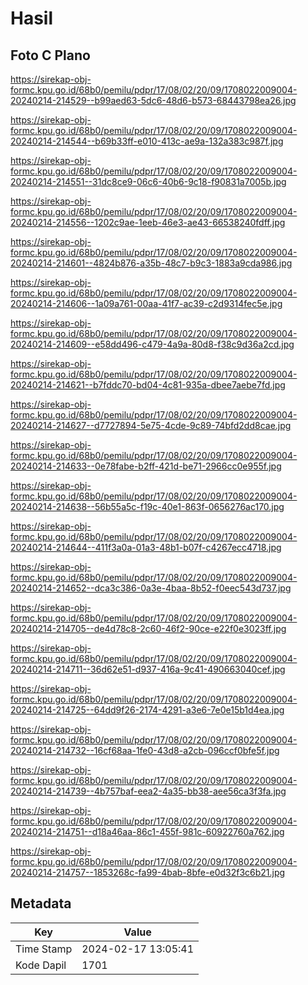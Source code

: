 # Hasil

## Foto C Plano

https://sirekap-obj-formc.kpu.go.id/68b0/pemilu/pdpr/17/08/02/20/09/1708022009004-20240214-214529--b99aed63-5dc6-48d6-b573-68443798ea26.jpg

https://sirekap-obj-formc.kpu.go.id/68b0/pemilu/pdpr/17/08/02/20/09/1708022009004-20240214-214544--b69b33ff-e010-413c-ae9a-132a383c987f.jpg

https://sirekap-obj-formc.kpu.go.id/68b0/pemilu/pdpr/17/08/02/20/09/1708022009004-20240214-214551--31dc8ce9-06c6-40b6-9c18-f90831a7005b.jpg

https://sirekap-obj-formc.kpu.go.id/68b0/pemilu/pdpr/17/08/02/20/09/1708022009004-20240214-214556--1202c9ae-1eeb-46e3-ae43-66538240fdff.jpg

https://sirekap-obj-formc.kpu.go.id/68b0/pemilu/pdpr/17/08/02/20/09/1708022009004-20240214-214601--4824b876-a35b-48c7-b9c3-1883a9cda986.jpg

https://sirekap-obj-formc.kpu.go.id/68b0/pemilu/pdpr/17/08/02/20/09/1708022009004-20240214-214606--1a09a761-00aa-41f7-ac39-c2d9314fec5e.jpg

https://sirekap-obj-formc.kpu.go.id/68b0/pemilu/pdpr/17/08/02/20/09/1708022009004-20240214-214609--e58dd496-c479-4a9a-80d8-f38c9d36a2cd.jpg

https://sirekap-obj-formc.kpu.go.id/68b0/pemilu/pdpr/17/08/02/20/09/1708022009004-20240214-214621--b7fddc70-bd04-4c81-935a-dbee7aebe7fd.jpg

https://sirekap-obj-formc.kpu.go.id/68b0/pemilu/pdpr/17/08/02/20/09/1708022009004-20240214-214627--d7727894-5e75-4cde-9c89-74bfd2dd8cae.jpg

https://sirekap-obj-formc.kpu.go.id/68b0/pemilu/pdpr/17/08/02/20/09/1708022009004-20240214-214633--0e78fabe-b2ff-421d-be71-2966cc0e955f.jpg

https://sirekap-obj-formc.kpu.go.id/68b0/pemilu/pdpr/17/08/02/20/09/1708022009004-20240214-214638--56b55a5c-f19c-40e1-863f-0656276ac170.jpg

https://sirekap-obj-formc.kpu.go.id/68b0/pemilu/pdpr/17/08/02/20/09/1708022009004-20240214-214644--411f3a0a-01a3-48b1-b07f-c4267ecc4718.jpg

https://sirekap-obj-formc.kpu.go.id/68b0/pemilu/pdpr/17/08/02/20/09/1708022009004-20240214-214652--dca3c386-0a3e-4baa-8b52-f0eec543d737.jpg

https://sirekap-obj-formc.kpu.go.id/68b0/pemilu/pdpr/17/08/02/20/09/1708022009004-20240214-214705--de4d78c8-2c60-46f2-90ce-e22f0e3023ff.jpg

https://sirekap-obj-formc.kpu.go.id/68b0/pemilu/pdpr/17/08/02/20/09/1708022009004-20240214-214711--36d62e51-d937-416a-9c41-490663040cef.jpg

https://sirekap-obj-formc.kpu.go.id/68b0/pemilu/pdpr/17/08/02/20/09/1708022009004-20240214-214725--64dd9f26-2174-4291-a3e6-7e0e15b1d4ea.jpg

https://sirekap-obj-formc.kpu.go.id/68b0/pemilu/pdpr/17/08/02/20/09/1708022009004-20240214-214732--16cf68aa-1fe0-43d8-a2cb-096ccf0bfe5f.jpg

https://sirekap-obj-formc.kpu.go.id/68b0/pemilu/pdpr/17/08/02/20/09/1708022009004-20240214-214739--4b757baf-eea2-4a35-bb38-aee56ca3f3fa.jpg

https://sirekap-obj-formc.kpu.go.id/68b0/pemilu/pdpr/17/08/02/20/09/1708022009004-20240214-214751--d18a46aa-86c1-455f-981c-60922760a762.jpg

https://sirekap-obj-formc.kpu.go.id/68b0/pemilu/pdpr/17/08/02/20/09/1708022009004-20240214-214757--1853268c-fa99-4bab-8bfe-e0d32f3c6b21.jpg


## Metadata

| Key        | Value               |
| ---------- | ------------------- |
| Time Stamp | 2024-02-17 13:05:41 |
| Kode Dapil | 1701                |



